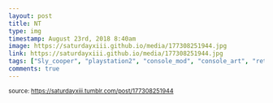 ```yaml
---
layout: post
title: NT
type: img
timestamp: August 23rd, 2018 8:40am
image: https://saturdayxiii.github.io/media/177308251944.jpg
link: https://saturdayxiii.github.io/media/177308251944.jpg
tags: ["Sly_cooper", "playstation2", "console_mod", "console_art", "retro_games", "art"]
comments: true
---
```

  
<small>source: https://saturdayxiii.tumblr.com/post/177308251944</small>